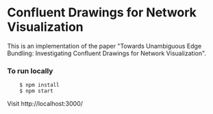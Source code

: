 # Confluent Drawings for Network Visualization

This is an implementation of the paper "Towards Unambiguous Edge Bundling: Investigating
Confluent Drawings for Network Visualization".

### To run locally
```
    $ npm install
    $ npm start
```
Visit http://localhost:3000/
